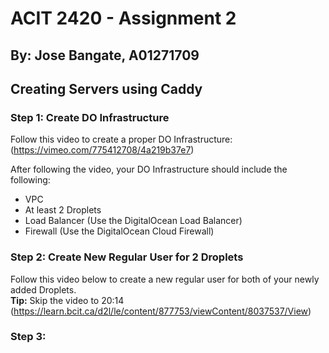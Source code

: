 # ACIT 2420 - Assignment 2
## By: Jose Bangate, A01271709


## Creating Servers using Caddy

### Step 1: Create DO Infrastructure
Follow this video to create a proper DO Infrastructure: (https://vimeo.com/775412708/4a219b37e7)

After following the video, your DO Infrastructure should include the following:
- VPC
- At least 2 Droplets
- Load Balancer (Use the DigitalOcean Load Balancer)
- Firewall (Use the DigitalOcean Cloud Firewall)

### Step 2: Create New Regular User for 2 Droplets
Follow this video below to create a new regular user for both of your newly added Droplets.   
**Tip:** Skip the video to 20:14
(https://learn.bcit.ca/d2l/le/content/877753/viewContent/8037537/View)

### Step 3: 
